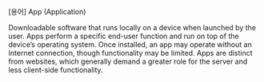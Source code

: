 [용어] App (Application)

Downloadable software that runs  locally on a device when launched by the user. Apps  perform a specific end-user function and run on top of the  device’s operating system. Once installed, an app may  operate without an Internet connection, though  functionality may be limited. Apps are distinct from  websites, which generally demand a greater role for the  server and less client-side functionality.